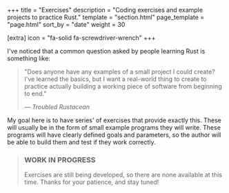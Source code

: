 +++
title = "Exercises"
description = "Coding exercises and example projects to practice Rust."
template = "section.html"
page_template = "page.html"
sort_by = "date"
weight = 30

[extra]
icon = "fa-solid fa-screwdriver-wrench"
+++

I've noticed that a common question asked by people learning Rust is something like:

> "Does anyone have any examples of a small project I could create? I've learned
> the basics, but I want a real-world thing to create to practice actually building
> a working piece of software from beginning to end."
>
> *&#8212; Troubled Rustacean*

My goal here is to have series' of exercises that provide exactly this. These will
usually be in the form of small example programs they will write. These programs
will have clearly defined goals and parameters, so the author will be able to build
them and test if they work correctly.

> ### <i class="fa-solid fa-warning"></i> WORK IN PROGRESS
> Exercises are still being developed, so there are none available at this time. Thanks for your patience, and stay tuned!